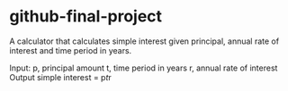 # github-final-project

A calculator that calculates simple interest given principal, annual rate of interest and time period in years. 

Input:
   p, principal amount
   t, time period in years
   r, annual rate of interest
Output
   simple interest = p*t*r

